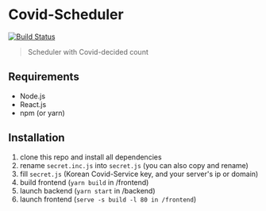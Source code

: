 # Covid-Scheduler
[![Build Status](https://travis-ci.org/5tarlight/covid-scheduler.svg?branch=master)](https://travis-ci.org/5tarlight/covid-scheduler)
> Scheduler with Covid-decided count

## Requirements
- Node.js
- React.js
- npm (or yarn)

## Installation
1. clone this repo and install all dependencies
2. rename `secret.inc.js` into `secret.js` (you can also copy and rename)
3. fill `secret.js` (Korean Covid-Service key, and your server's ip or domain)
4. build frontend (`yarn build` in /frontend)
5. launch backend (`yarn start` in /backend)
6. launch frontend (`serve -s build -l 80 in /frontend`)
